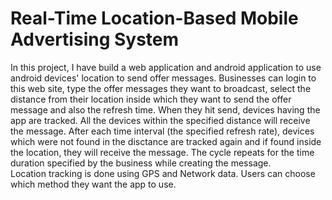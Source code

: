 # Real-Time Location-Based Mobile Advertising System
In this project, I have build a web application and android application to use android devices' location to send offer messages. Businesses can login to this web site, type the offer messages they want to broadcast, select the distance from their location inside which they want to send the offer message and also the refresh time. When they hit send, devices having the app are tracked. All the devices within the specified distance will receive the message. After each time interval (the specified refresh rate), devices which were not found in the disctance are tracked again and if found inside the location, they will receive the message. The cycle repeats for the time duration specified by the business while creating the message.  
Location tracking is done using GPS and Network data. Users can choose which method they want the app to use.
